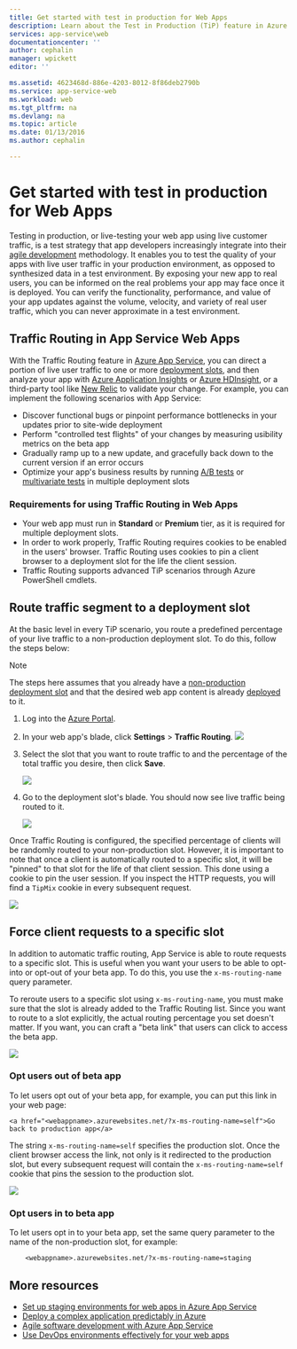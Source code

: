 ```yaml
---
title: Get started with test in production for Web Apps
description: Learn about the Test in Production (TiP) feature in Azure App Service Web Apps.
services: app-service\web
documentationcenter: ''
author: cephalin
manager: wpickett
editor: ''

ms.assetid: 4623468d-886e-4203-8012-8f86deb2790b
ms.service: app-service-web
ms.workload: web
ms.tgt_pltfrm: na
ms.devlang: na
ms.topic: article
ms.date: 01/13/2016
ms.author: cephalin

---
```

# Get started with test in production for Web Apps
Testing in production, or live-testing your web app using live customer traffic, is a test strategy that app developers increasingly integrate into their [agile development](https://en.wikipedia.org/wiki/Agile_software_development) methodology. It enables you to test the quality of your apps with live user traffic in your production environment, as opposed to synthesized data in a test environment. By exposing your new app to real users, you can be informed on the real problems your app may face once it is deployed. You can verify the functionality, performance, and value of your app updates against the volume, velocity, and variety of real user traffic, which you can never approximate in a test environment.

## Traffic Routing in App Service Web Apps
With the Traffic Routing feature in [Azure App Service](http://go.microsoft.com/fwlink/?LinkId=529714), you can direct a portion of live user traffic to one or more [deployment slots](web-sites-staged-publishing.md), and then analyze your app with [Azure Application Insights](https://azure.microsoft.com/services/application-insights/) or [Azure HDInsight](https://azure.microsoft.com/services/hdinsight/), or a third-party tool like [New Relic](https://azure.microsoft.com/marketplace/partners/newrelic/newrelic/) to validate your change. For example, you can implement the following scenarios with App Service:

* Discover functional bugs or pinpoint performance bottlenecks in your updates prior to site-wide deployment
* Perform "controlled test flights" of your changes by measuring usibility metrics on the beta app
* Gradually ramp up to a new update, and gracefully back down to the current version if an error occurs 
* Optimize your app's business results by running [A/B tests](https://en.wikipedia.org/wiki/A/B_testing) or [multivariate tests](https://en.wikipedia.org/wiki/Multivariate_testing_in_marketing) in multiple deployment slots

### Requirements for using Traffic Routing in Web Apps
* Your web app must run in **Standard** or **Premium** tier, as it is required for multiple deployment slots.
* In order to work properly, Traffic Routing requires cookies to be enabled in the users' browser. Traffic Routing uses cookies to pin a client browser to a deployment slot for the life the client session.
* Traffic Routing supports advanced TiP scenarios through Azure PowerShell cmdlets.

## Route traffic segment to a deployment slot
At the basic level in every TiP scenario, you route a predefined percentage of your live traffic to a non-production deployment slot. To do this, follow the steps below:

> [!NOTE]
> The steps here assumes that you already have a [non-production deployment slot](web-sites-staged-publishing.md) and that the desired web app content is already [deployed](web-sites-deploy.md) to it.
> 
> 

1. Log into the [Azure Portal](https://portal.azure.com/).
2. In your web app's blade, click **Settings** > **Traffic Routing**.
   ![](./media/app-service-web-test-in-production/01-traffic-routing.png)
3. Select the slot that you want to route traffic to and the percentage of the total traffic you desire, then click **Save**.
   
    ![](./media/app-service-web-test-in-production/02-select-slot.png)
4. Go to the deployment slot's blade. You should now see live traffic being routed to it.
   
    ![](./media/app-service-web-test-in-production/03-traffic-routed.png)

Once Traffic Routing is configured, the specified percentage of clients will be randomly routed to your non-production slot. However, it is important to note that once a client is automatically routed to a specific slot, it will be "pinned" to that slot for the life of that client session. This done using a cookie to pin the user session. If you inspect the HTTP requests, you will find a `TipMix` cookie in every subsequent request.

![](./media/app-service-web-test-in-production/04-tip-cookie.png)

## Force client requests to a specific slot
In addition to automatic traffic routing, App Service is able to route requests to a specific slot. This is useful when you want your users to be able to opt-into or opt-out of your beta app. To do this, you use the `x-ms-routing-name` query parameter.

To reroute users to a specific slot using `x-ms-routing-name`, you must make sure that the slot is already added to the Traffic Routing list. Since you want to route to a slot explicitly, the actual routing percentage you set doesn't matter. If you want, you can craft a "beta link" that users can click to access the beta app.

![](./media/app-service-web-test-in-production/06-enable-x-ms-routing-name.png)

### Opt users out of beta app
To let users opt out of your beta app, for example, you can put this link in your web page:

    <a href="<webappname>.azurewebsites.net/?x-ms-routing-name=self">Go back to production app</a>

The string `x-ms-routing-name=self` specifies the production slot. Once the client browser access the link, not only is it redirected to the production slot, but every subsequent request will contain the `x-ms-routing-name=self` cookie that pins the session to the production slot.

![](./media/app-service-web-test-in-production/05-access-production-slot.png)

### Opt users in to beta app
To let users opt in to your beta app, set the same query parameter to the name of the non-production slot, for example:

        <webappname>.azurewebsites.net/?x-ms-routing-name=staging

## More resources
* [Set up staging environments for web apps in Azure App Service](web-sites-staged-publishing.md)
* [Deploy a complex application predictably in Azure](app-service-deploy-complex-application-predictably.md)
* [Agile software development with Azure App Service](app-service-agile-software-development.md)
* [Use DevOps environments effectively for your web apps](app-service-web-staged-publishing-realworld-scenarios.md)

